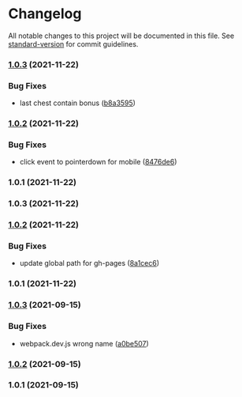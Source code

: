 # Changelog

All notable changes to this project will be documented in this file. See [standard-version](https://github.com/conventional-changelog/standard-version) for commit guidelines.

### [1.0.3](https://github.com/Ryuzeke/ryuzeke-chest-task/compare/v1.0.2...v1.0.3) (2021-11-22)


### Bug Fixes

* last chest contain bonus ([b8a3595](https://github.com/Ryuzeke/ryuzeke-chest-task/commit/b8a3595e68d12fa774222b3a92ad632beb37fe5c))

### [1.0.2](https://github.com/Ryuzeke/ryuzeke-chest-task/compare/v1.0.1...v1.0.2) (2021-11-22)


### Bug Fixes

* click event to pointerdown for mobile ([8476de6](https://github.com/Ryuzeke/ryuzeke-chest-task/commit/8476de6aa8c386a92eb5e0be27f52839a9640884))

### 1.0.1 (2021-11-22)

### 1.0.3 (2021-11-22)

### [1.0.2](https://github.com/Ryuzeke/ryuzeke-chest-task/compare/v1.0.1...v1.0.2) (2021-11-22)


### Bug Fixes

* update global path for gh-pages ([8a1cec6](https://github.com/Ryuzeke/ryuzeke-chest-task/commit/8a1cec61d0334425993a18f4284bdbfe7a1594eb))

### 1.0.1 (2021-11-22)

### [1.0.3](https://github.com/Ryuzeke/ryuzeke-task/compare/v1.0.2...v1.0.3) (2021-09-15)


### Bug Fixes

* webpack.dev.js wrong name ([a0be507](https://github.com/Ryuzeke/ryuzeke-task/commit/a0be5071ef8457bb88797a57b9282daa76be6e29))

### [1.0.2](https://github.com/Ryuzeke/ryuzeke-task/compare/v1.0.1...v1.0.2) (2021-09-15)

### 1.0.1 (2021-09-15)
